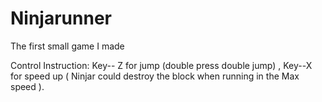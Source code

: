 # Ninjarunner
The first small game I made

Control Instruction: Key-- Z for jump (double press double jump) , Key--X for speed up ( Ninjar could destroy the block when running in the Max speed ).
